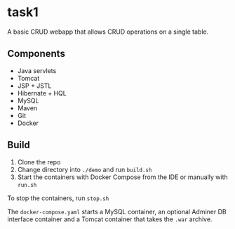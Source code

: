 # task1

A basic CRUD webapp that allows CRUD operations on a single table.

## Components

- Java servlets
- Tomcat
- JSP + JSTL
- Hibernate + HQL
- MySQL
- Maven
- Git
- Docker

## Build

1. Clone the repo
2. Change directory into `./demo` and run `build.sh`
3. Start the containers with Docker Compose from the IDE or manually with `run.sh`

To stop the containers, run `stop.sh`

The `docker-compose.yaml` starts a MySQL container, an optional Adminer DB interface container and
a Tomcat container that takes the `.war` archive.
